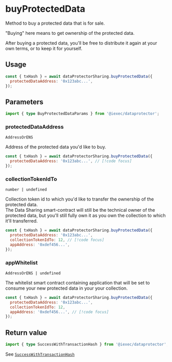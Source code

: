 # buyProtectedData

Method to buy a protected data that is for sale.

"Buying" here means to get ownership of the protected data.

After buying a protected data, you'll be free to distribute it again at your own
terms, or to keep it for yourself.

## Usage

```js
const { txHash } = await dataProtectorSharing.buyProtectedData({
  protectedDataAddress: '0x123abc...',
});
```

## Parameters

```ts twoslash
import { type BuyProtectedDataParams } from '@iexec/dataprotector';
```

### protectedDataAddress

`AddressOrENS`

Address of the protected data you'd like to buy.

```js
const { txHash } = await dataProtectorSharing.buyProtectedData({
  protectedDataAddress: '0x123abc...', // [!code focus]
});
```

### collectionTokenIdTo

`number | undefined`

Collection token id to which you'd like to transfer the ownership of the
protected data.  
The Data Sharing smart-contract will still be the technical owner of the
protected data, but you'll still fully own it as you own the collection to which
it'll transferred.

```js
const { txHash } = await dataProtectorSharing.buyProtectedData({
  protectedDataAddress: '0x123abc...',
  collectionTokenIdTo: 12, // [!code focus]
  appAddress: '0xdef456...',
});
```

### appWhitelist

`AddressOrENS | undefined`

The whitelist smart contract containing application that will be set to consume
your new protected data in your your collection.

```js
const { txHash } = await dataProtectorSharing.buyProtectedData({
  protectedDataAddress: '0x123abc...',
  collectionTokenIdTo: 12,
  appAddress: '0xdef456...', // [!code focus]
});
```

## Return value

```ts twoslash
import { type SuccessWithTransactionHash } from '@iexec/dataprotector';
```

See [`SuccessWithTransactionHash`](../../types.md#successwithtransactionhash)
